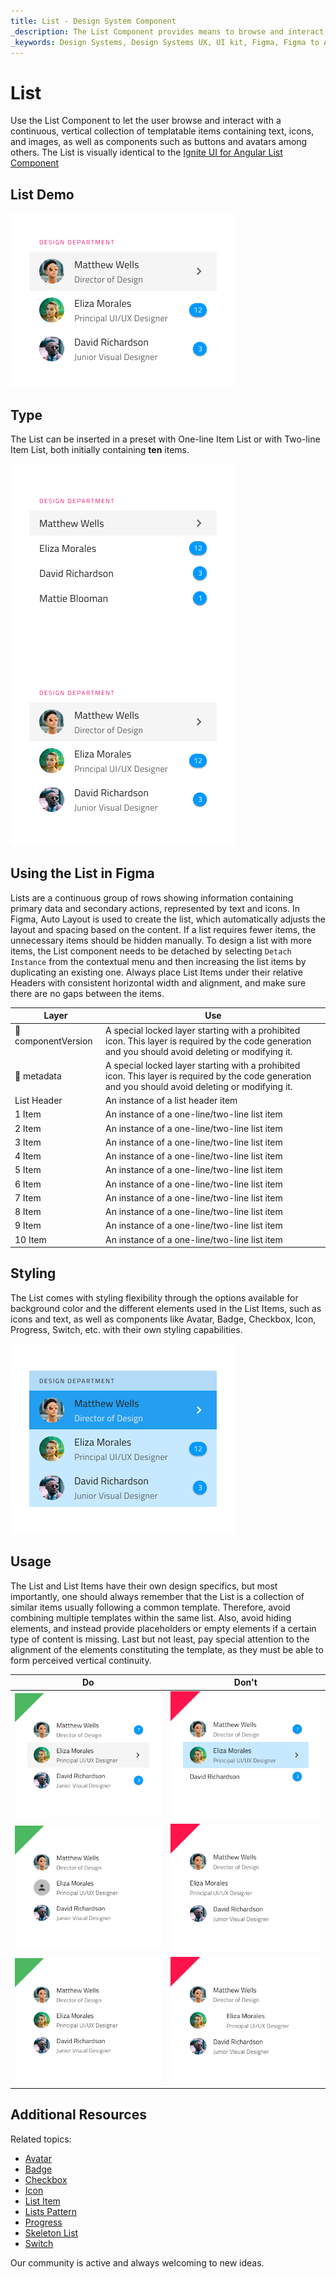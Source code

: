 ```yaml
---
title: List - Design System Component
_description: The List Component provides means to browse and interact with a vertical collection of rows of data.
_keywords: Design Systems, Design Systems UX, UI kit, Figma, Figma to Angular, Export code from Figma, Figma to HTML, Figma HTML, Figma UI kits, Ignite UI for Angular, Angular, Angular Design System, Design Kits for Angular
---
```


# List

Use the List Component to let the user browse and interact with a continuous, vertical collection of templatable items containing text, icons, and images, as well as components such as buttons and avatars among others. The List is visually identical to the [Ignite UI for Angular List Component](https://www.infragistics.com/products/ignite-ui-angular/angular/components/list.html)

## List Demo

<img class="responsive-img" src="../images/list_demo.png" srcset="../images/list_demo@2x.png 2x" />

## Type

The List can be inserted in a preset with One-line Item List or with Two-line Item List, both initially containing **ten** items.

<img class="responsive-img" src="../images/list_one-line_item.png" srcset="../images/list_one-line_item@2x.png 2x" />
<img class="responsive-img" src="../images/list_two-line_item.png" srcset="../images/list_two-line_item@2x.png 2x" />

## Using the List in Figma

Lists are a continuous group of rows showing information containing primary data and secondary actions, represented by text and icons. In Figma, Auto Layout is used to create the list, which automatically adjusts the layout and spacing based on the content. If a list requires fewer items, the unnecessary items should be hidden manually. To design a list with more items, the List component needs to be detached by selecting `Detach Instance` from the contextual menu and then increasing the list items by duplicating an existing one. Always place List Items under their relative Headers with consistent horizontal width and alignment, and make sure there are no gaps between the items.

| Layer         | Use                                                                                                                                                  |
| ------------- | ---------------------------------------------------------------------------------------------------------------------------------------------------- |
| 🚫 componentVersion &nbsp;  | A special locked layer starting with a prohibited icon. This layer is required by the code generation and you should avoid deleting or modifying it. |
| 🚫 metadata   | A special locked layer starting with a prohibited icon. This layer is required by the code generation and you should avoid deleting or modifying it. |
| List Header   | An instance of a list header item                                                                                                                    |
| 1 Item        | An instance of a one-line/two-line list item                                                                                                                  |
| 2 Item        | An instance of a one-line/two-line list item                                                                                                                  |
| 3 Item        | An instance of a one-line/two-line list item                                                                                                                  |
| 4 Item        | An instance of a one-line/two-line list item                                                                                                                  |
| 5 Item        | An instance of a one-line/two-line list item                                                                                                                  |
| 6 Item        | An instance of a one-line/two-line list item                                                                                                                  |
| 7 Item        | An instance of a one-line/two-line list item                                                                                                                  |
| 8 Item        | An instance of a one-line/two-line list item                                                                                                                  |
| 9 Item        | An instance of a one-line/two-line list item                                                                                                                  |
| 10 Item       | An instance of a one-line/two-line list item                                                                                                                  |

## Styling

The List comes with styling flexibility through the options available for background color and the different elements used in the List Items, such as icons and text, as well as components like Avatar, Badge, Checkbox, Icon, Progress, Switch, etc. with their own styling capabilities.

<img class="responsive-img" src="../images/list_styling.png" srcset="../images/list_styling@2x.png 2x" />

## Usage

The List and List Items have their own design specifics, but most importantly, one should always remember that the List is a collection of similar items usually following a common template. Therefore, avoid combining multiple templates within the same list. Also, avoid hiding elements, and instead provide placeholders or empty elements if a certain type of content is missing. Last but not least, pay special attention to the alignment of the elements constituting the template, as they must be able to form perceived vertical continuity.

| Do                                                                         | Don't                                                                          |
| -------------------------------------------------------------------------- | ------------------------------------------------------------------------------ |
| <img class="responsive-img" src="../images/list_do1.png" srcset="../images/list_do1@2x.png 2x" /> | <img class="responsive-img" src="../images/list_dont1.png" srcset="../images/list_dont1@2x.png 2x" /> |
| <img class="responsive-img" src="../images/list_do2.png" srcset="../images/list_do2@2x.png 2x" /> | <img class="responsive-img" src="../images/list_dont2.png" srcset="../images/list_dont2@2x.png 2x" /> |
| <img class="responsive-img" src="../images/list_do3.png" srcset="../images/list_do3@2x.png 2x" /> | <img class="responsive-img" src="../images/list_dont3.png" srcset="../images/list_dont3@2x.png 2x" /> |

## Additional Resources

Related topics:

- [Avatar](avatar.md)
- [Badge](badge.md)
- [Checkbox](checkbox.md)
- [Icon](icon.md)
- [List Item](list-item.md)
- [Lists Pattern](../patterns/lists.md)
- [Progress](progress.md)
- [Skeleton List](list-skeleton.md)
- [Switch](switch.md)

Our community is active and always welcoming to new ideas.

